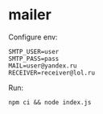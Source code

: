 # mailer

Configure env:
```
SMTP_USER=user
SMTP_PASS=pass
MAIL=user@yandex.ru
RECEIVER=receiver@lol.ru
```

Run:
```
npm ci && node index.js
```
